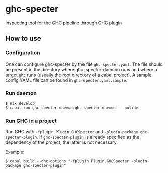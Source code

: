 # ghc-specter
Inspecting tool for the GHC pipeline through GHC plugin

## How to use

### Configuration
One can configure ghc-specter by the file `ghc-specter.yaml`.
The file should be present in the directory where ghc-specter-daemon
runs and where a target `ghc` runs (usually the root directory of a
cabal project).
A sample config YAML file can be found in `ghc-specter.yaml.sample`.

### Run daemon
```
$ nix develop
$ cabal run ghc-specter-daemon:ghc-specter-daemon -- online
```

### Run GHC in a project
Run GHC with `-fplugin Plugin.GHCSpecter` and `-plugin-package ghc-specter-plugin`.
If `ghc-specter-plugin` is already specified as the dependency of the project,
the latter is not necessary.

Example:
```
$ cabal build --ghc-options "-fplugin Plugin.GHCSpecter -plugin-package ghc-specter-plugin"
```
